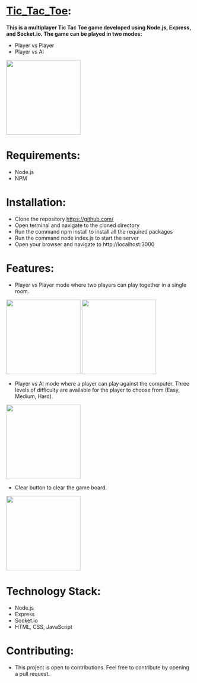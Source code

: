# [Tic_Tac_Toe](https://tic-tac-toe-h6gs.onrender.com/): 
**This is a multiplayer Tic Tac Toe game developed using Node.js, Express, and Socket.io. The game can be played in two modes:**

- Player vs Player
- Player vs AI 
<img src="https://user-images.githubusercontent.com/88628816/235359381-399d2843-51f1-4222-bb87-13575114d1c7.jpg" width="200">

# Requirements:
 - Node.js
 - NPM

# Installation: 
- Clone the repository https://github.com/<repo-name>
- Open terminal and navigate to the cloned directory
- Run the command npm install to install all the required packages
- Run the command node index.js to start the server
- Open your browser and navigate to http://localhost:3000

# Features: 
- Player vs Player mode where two players can play together in a single room.

 <img src="https://user-images.githubusercontent.com/88628816/235359436-711a41cc-0967-4751-8e41-6b7e5fbfe209.jpg" width="200">     <img src="https://user-images.githubusercontent.com/88628816/235360151-be1db41f-e4cc-4025-bfb3-5323a44a5fbc.jpg" width="200">


- Player vs AI mode where a player can play against the computer. Three levels of difficulty are available for the player to choose from (Easy, Medium, Hard).
<img src="https://user-images.githubusercontent.com/88628816/235361837-78495e6b-b52f-4280-a08a-f5bc6ed5b518.jpg" width="200">

- Clear button to clear the game board.
<img src="https://user-images.githubusercontent.com/88628816/235359613-2dd07fef-a332-4d34-85c9-753e8a868e8d.jpg" width="200">

# Technology Stack: 
- Node.js
- Express
- Socket.io
- HTML, CSS, JavaScript

# Contributing: 
- This project is open to contributions. Feel free to contribute by opening a pull request.
